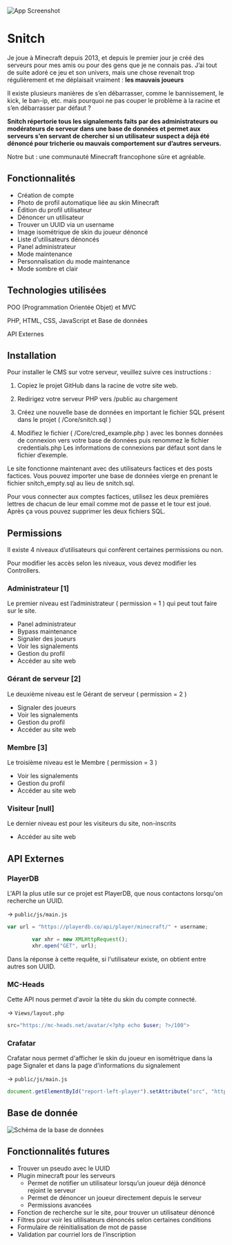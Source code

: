 
![App Screenshot](https://i.imgur.com/ZxFKJ3M.png)
# Snitch

Je joue à Minecraft depuis 2013, et depuis le premier jour je créé des serveurs pour mes amis ou pour des gens que je ne connais pas. J’ai tout de suite adoré ce jeu et son univers, mais une chose revenait trop régulièrement et me déplaisait vraiment : **les mauvais joueurs**

Il existe plusieurs manières de s’en débarrasser, comme le bannissement, le kick, le ban-ip, etc. mais pourquoi ne pas couper le problème à la racine et s’en débarrasser par défaut ?

**Snitch répertorie tous les signalements faits par des administrateurs ou modérateurs de serveur dans une base de données et permet aux serveurs s’en servant de chercher si un utilisateur suspect a déjà été dénoncé pour tricherie ou mauvais comportement sur d’autres serveurs.**

Notre but : une communauté Minecraft francophone sûre et agréable.
## Fonctionnalités

- Création de compte
- Photo de profil automatique liée au skin Minecraft
- Édition du profil utilisateur
- Dénoncer un utilisateur
- Trouver un UUID via un username
- Image isométrique de skin du joueur dénoncé
- Liste d'utilisateurs dénoncés
- Panel administrateur
- Mode maintenance
- Personnalisation du mode maintenance
- Mode sombre et clair
## Technologies utilisées

POO (Programmation Orientée Objet) et MVC

PHP, HTML, CSS, JavaScript et Base de données

API Externes
## Installation
Pour installer le CMS sur votre serveur, veuillez suivre ces instructions :

1. Copiez le projet GitHub dans la racine de votre site web.

2. Redirigez votre serveur PHP vers /public au chargement

3. Créez une nouvelle base de données en important le fichier SQL présent dans le projet ( /Core/snitch.sql )

4. Modifiez le fichier ( /Core/cred_example.php ) avec les bonnes données de connexion vers votre base de données puis renommez le fichier credentials.php
   Les informations de connexions par défaut sont dans le fichier d’exemple.

Le site fonctionne maintenant avec des utilisateurs factices et des posts factices. Vous pouvez importer une base de données vierge en prenant le fichier snitch_empty.sql au lieu de snitch.sql.

Pour vous connecter aux comptes factices, utilisez les deux premières lettres de chacun de leur email comme mot de passe et le tour est joué.
Après ça vous pouvez supprimer les deux fichiers SQL.

## Permissions

Il existe 4 niveaux d’utilisateurs qui confèrent certaines permissions ou non.

Pour modifier les accès selon les niveaux, vous devez modifier les Controllers.

### Administrateur [1]

Le premier niveau est l’administrateur ( permission = 1 ) qui peut tout faire sur le site.

-	Panel administrateur
-	Bypass maintenance
-	Signaler des joueurs
-	Voir les signalements
-	Gestion du profil
-	Accéder au site web

### Gérant de serveur [2]
Le deuxième niveau est le Gérant de serveur ( permission = 2 )

-	Signaler des joueurs
-	Voir les signalements
-	Gestion du profil
-	Accéder au site web

### Membre [3]
Le troisième niveau est le Membre ( permission = 3 )

-	Voir les signalements
-	Gestion du profil
-	Accéder au site web

### Visiteur [null]
Le dernier niveau est pour les visiteurs du site, non-inscrits

-	Accéder au site web
## API Externes

### PlayerDB

L'API la plus utile sur ce projet est PlayerDB, que nous contactons lorsqu'on recherche un UUID.

-> `public/js/main.js`
```javascript
var url = "https://playerdb.co/api/player/minecraft/" + username;

        var xhr = new XMLHttpRequest();
        xhr.open("GET", url);
```
Dans la réponse à cette requête, si l'utilisateur existe, on obtient entre autres son UUID.

### MC-Heads

Cette API nous permet d'avoir la tête du skin du compte connecté.

-> `Views/layout.php`
```php
src="https://mc-heads.net/avatar/<?php echo $user; ?>/100">
```

### Crafatar

Crafatar nous permet d'afficher le skin du joueur en isométrique dans la page Signaler et dans la page d'informations du signalement

-> `public/js/main.js`

```javascript
document.getElementById("report-left-player").setAttribute("src", "https://crafatar.com/renders/body/" + obj.data.player.id +"?overlay")
```
## Base de donnée

![Schéma de la base de données](https://i.imgur.com/mAeCvWX.png)
## Fonctionnalités futures

- Trouver un pseudo avec le UUID
- Plugin minecraft pour les serveurs
    - Permet de notifier un utilisateur lorsqu’un joueur déjà dénoncé rejoint le serveur
    - Permet de dénoncer un joueur directement depuis le serveur
    - Permissions avancées
- Fonction de recherche sur le site, pour trouver un utilisateur dénoncé
- Filtres pour voir les utilisateurs dénoncés selon certaines conditions
- Formulaire de réinitialisation de mot de passe
- Validation par courriel lors de l’inscription
